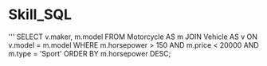 # Skill_SQL

'''
SELECT  v.maker,
        m.model
FROM    Motorcycle AS m
JOIN    Vehicle    AS v  ON v.model = m.model
WHERE   m.horsepower  > 150
  AND   m.price       < 20000
  AND   m.type        = 'Sport'
ORDER BY m.horsepower DESC;
